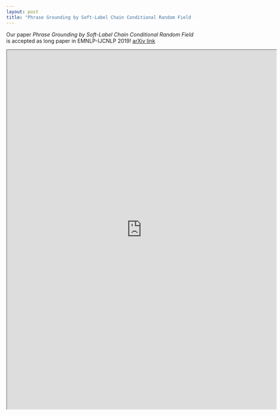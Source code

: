 ```yaml
---
layout: post
title: "Phrase Grounding by Soft-Label Chain Conditional Random Field (EMNLP-IJCNLP 2019 Long Paper)"
---
```


Our paper *Phrase Grounding by Soft-Label Chain Conditional Random Field* is accepted as long paper in EMNLP-IJCNLP 2019! [arXiv link](https://arxiv.org/abs/1909.00301)

<iframe src="https://docs.google.com/gview?embedded=true&url=https://arxiv.org/pdf/1909.00301.pdf" width="720" height="960" />
